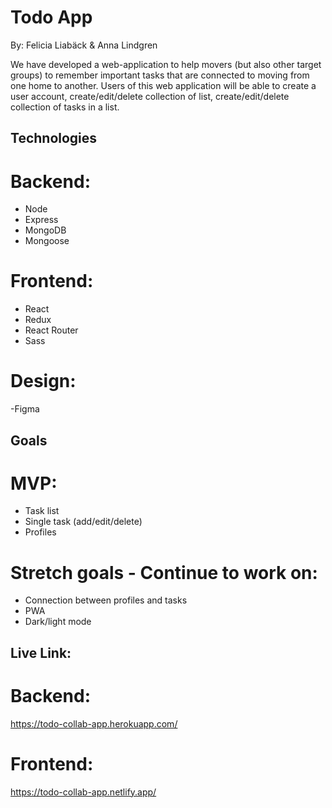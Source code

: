 # Todo App

By: Felicia Liabäck & Anna Lindgren

We have developed a web-application to help movers (but also other target groups) to remember important tasks that are connected to moving from one home to another. Users of this web application will be able to create a user account, create/edit/delete collection of list, create/edit/delete collection of tasks in a list. 

## Technologies

# Backend:
- Node
- Express
- MongoDB
- Mongoose

# Frontend:
- React
- Redux
- React Router
- Sass

# Design:
-Figma

## Goals

# MVP:
- Task list
- Single task (add/edit/delete)
- Profiles

# Stretch goals - Continue to work on:
- Connection between profiles and tasks
- PWA
- Dark/light mode


## Live Link:

# Backend:
https://todo-collab-app.herokuapp.com/

# Frontend:
https://todo-collab-app.netlify.app/

